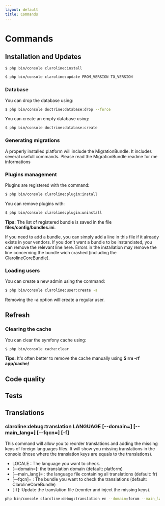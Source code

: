 ```yaml
---
layout: default
title: Commands
---
```


# Commands

## Installation and Updates

```sh
$ php bin/console claroline:install
```

```sh
$ php bin/console claroline:update FROM_VERSION TO_VERSION
```

### Database

You can drop the database using:

```sh
$ php bin/console doctrine:database:drop --force
```

You can create an empty database using:

```sh
$ php bin/console doctrine:database:create
```

### Generating migrations

A properly installed platform will include the MigrationBundle.
It includes several usefull commands.
Please read the MigrationBundle readme for me informations


### Plugins management

Plugins are registered with the command:

```sh
$ php bin/console claroline:plugin:install
```

You can remove plugins with:

```sh
$ php bin/console claroline:plugin:uninstall
```

**Tips:** The list of registered bundle is saved in the file
**files/config/bundles.ini**.

If you need to add a bundle, you can simply add a line in this file if it
already exists in your vendors. If you don't want a bundle to be instanciated,
you can remove the relevant line here. Errors in the installation may remove the
line concerning the bundle wich crashed (including the ClarolineCoreBundle).

### Loading users

You can create a new admin using the command:

```sh
$ php bin/console claroline:user:create -a
```

Removing the -a option will create a regular user.


## Refresh

### Clearing the cache

You can clear the symfony cache using:

```sh
$ php bin/console cache:clear
```

**Tips:** It's often better to remove the cache manually using
**$ rm -rf app/cache/**


## Code quality

## Tests

## Translations

### claroline:debug:translation LANGUAGE [--domain=] [--main_lang=] [--fqcn=] [-f]

This command will allow you to reorder translations and adding the missing keys of foreign languages files. It will show you missing translations in the console (those where the translation keys are equals to the translations).

- LOCALE : The language you want to check.
- [--domain=]:  the translation domain (default: platform)
- [--main_lang]= : the language file containing all translations (default: fr)
- [--fqcn]= : The bundle you want to check the translations (default: ClarolineCoreBundle)
- [-f]: Update the translation file (reorder and inject the missing keys).

```sh
php bin/console claroline:debug:translation en --domain=forum --main_lang=fr --fqcn=ClarolineForumBundle -f`
```
